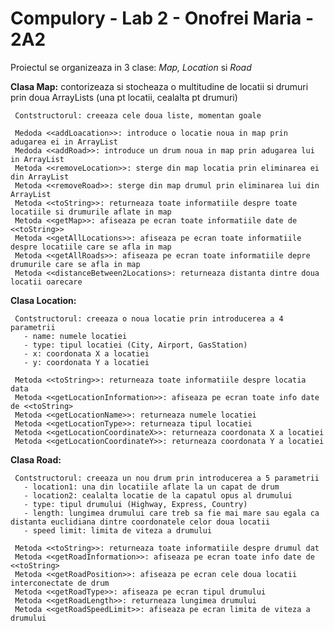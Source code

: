 # Compulory - Lab 2 - Onofrei Maria - 2A2

Proiectul se organizeaza in 3 clase: *Map, Location* si *Road*


**Clasa Map:** contorizeaza si stocheaza o multitudine de locatii si drumuri prin doua ArrayLists (una pt locatii, cealalta pt drumuri)

     Contstructorul: creeaza cele doua liste, momentan goale
            
     Medoda <<addLoacation>>: introduce o locatie noua in map prin adugarea ei in ArrayList
     Medoda <<addRoad>>: introduce un drum noua in map prin adugarea lui in ArrayList
     Metoda <<removeLocation>>: sterge din map locatia prin eliminarea ei din ArrayList
     Metoda <<removeRoad>>: sterge din map drumul prin eliminarea lui din ArrayList
     Metoda <<toString>>: returneaza toate informatiile despre toate locatiile si drumurile aflate in map
     Metoda <<getMap>>: afiseaza pe ecran toate informatiile date de <<toString>>
     Metoda <<getAllLocations>>: afiseaza pe ecran toate informatiile despre locatiile care se afla in map
     Metoda <<getAllRoads>>: afiseaza pe ecran toate informatiile depre drumurile care se afla in map
     Metoda <<distanceBetween2Locations>: returneaza distanta dintre doua locatii oarecare


**Clasa Location:**

     Contstructorul: creeaza o noua locatie prin introducerea a 4 parametrii
       - name: numele locatiei
       - type: tipul locatiei (City, Airport, GasStation)
       - x: coordonata X a locatiei
       - y: coordonata Y a locatiei
              
     Metoda <<toString>>: returneaza toate informatiile despre locatia data
     Metoda <<getLocationInformation>>: afiseaza pe ecran toate info date de <<toString>
     Metoda <<getLocationName>>: returneaza numele locatiei
     Metoda <<getLocationType>>: returneaza tipul locatiei
     Metoda <<getLocationCoordinateX>>: returneaza coordonata X a locatiei
     Metoda <<getLocationCoordinateY>>: returneaza coordonata Y a locatiei
     

**Clasa Road:**

     Contstructorul: creeaza un nou drum prin introducerea a 5 parametrii
       - location1: una din locatiile aflate la un capat de drum
       - location2: cealalta locatie de la capatul opus al drumului
       - type: tipul drumului (Highway, Express, Country)
       - length: lungimea drumului care treb sa fie mai mare sau egala ca distanta euclidiana dintre coordonatele celor doua locatii
       - speed limit: limita de viteza a drumului
              
     Metoda <<toString>>: returneaza toate informatiile despre drumul dat
     Metoda <<getRoadInformation>>: afiseaza pe ecran toate info date de <<toString>
     Metoda <<getRoadPosition>>: afiseaza pe ecran cele doua locatii interconectate de drum
     Metoda <<getRoadType>>: afiseaza pe ecran tipul drumului
     Metoda <<getRoadLength>>: returneaza lungimea drumului
     Metoda <<getRoadSpeedLimit>>: afiseaza pe ecran limita de viteza a drumului
